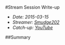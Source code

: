 #Stream Session Write-up
- _Date: 2015-03-15_
- _Streamer: [Smudge202]_
- _Catch-up: [YouTube]_

##Summary


  [Smudge202]: http://www.twitch.tv/smudge202
  [YouTube]: https://www.youtube.com/watch?v=ijoOfZoMzyg&list=PLDi7RpmhhWQmwR2LSJt6K67fgyP4GaK0x
